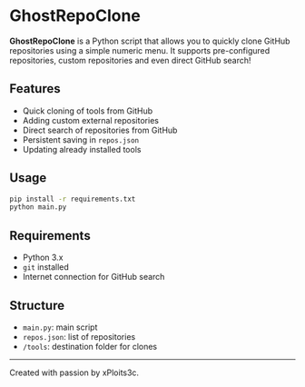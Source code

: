 # GhostRepoClone

**GhostRepoClone** is a Python script that allows you to quickly clone GitHub repositories using a simple numeric menu. It supports pre-configured repositories, custom repositories and even direct GitHub search!

## Features

- Quick cloning of tools from GitHub
- Adding custom external repositories
- Direct search of repositories from GitHub
- Persistent saving in `repos.json`
- Updating already installed tools

## Usage

```bash
pip install -r requirements.txt
python main.py
```

## Requirements

- Python 3.x
- `git` installed
- Internet connection for GitHub search

## Structure

- `main.py`: main script
- `repos.json`: list of repositories
- `/tools`: destination folder for clones

---

Created with passion by xPloits3c.
